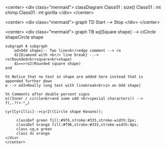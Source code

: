 \<center\> \<div class="mermaid"\> classDiagram Class01 : size() Class01
: int chimp Class01 : int gorilla \</div\> \</center\>

\<center\> \<div class="mermaid"\> graph TD Start -→ Stop \</div\>
\</center\>

\<center\> \<div class="mermaid"\> graph TB sq\[Square shape\] -→
ciCircle shapeCircle shape

    subgraph A subgraph
        od>Odd shape]-- Two line<br/>edge comment --> ro
        di{Diamond with <br/> line break} -.-> ro(Rounded<br>square<br>shape)
        di==>ro2(Rounded square shape)
    end

    %% Notice that no text in shape are added here instead that is appended further down
    e --> od3>Really long text with linebreak<br>in an Odd shape]

    %% Comments after double percent signs
    e((Inner / circle<br>and some odd <br>special characters)) --> f(,.?!+-*ز)

    cyr[Cyrillic]-->cyr2((Circle shape Начало));

``` 
     classDef green fill:#9f6,stroke:#333,stroke-width:2px;
     classDef orange fill:#f96,stroke:#333,stroke-width:4px;
     class sq,e green
     class di orange
</div>
</center>
```
